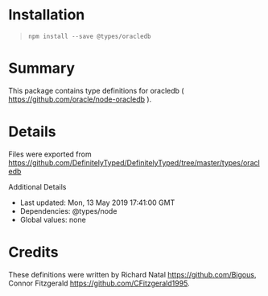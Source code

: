 # Installation
> `npm install --save @types/oracledb`

# Summary
This package contains type definitions for oracledb ( https://github.com/oracle/node-oracledb ).

# Details
Files were exported from https://github.com/DefinitelyTyped/DefinitelyTyped/tree/master/types/oracledb

Additional Details
 * Last updated: Mon, 13 May 2019 17:41:00 GMT
 * Dependencies: @types/node
 * Global values: none

# Credits
These definitions were written by Richard Natal <https://github.com/Bigous>, Connor Fitzgerald <https://github.com/CFitzgerald1995>.
